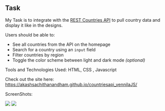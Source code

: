 ## Task

My Task is to integrate with the [REST Countries API](https://restcountries.eu) to pull country data and display it like in the designs.

 
Users should be able to:

- See all countries from the API on the homepage
- Search for a country using an `input` field
- Filter countries by region
- Toggle the color scheme between light and dark mode *(optional)*

Tools and Technologies Used: HTML, CSS , Javascript

Check out the site here: https://akashsachithanandham.github.io/countriesapi_vennilaJS/

ScreenShots: 

<img src="https://user-images.githubusercontent.com/46894142/110328316-35df7a80-8041-11eb-8a4c-0160718e8d2b.png">


<img src="https://user-images.githubusercontent.com/46894142/110328414-56a7d000-8041-11eb-9f09-3196c1b041ee.png">


